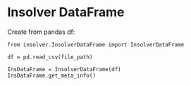 # Insolver DataFrame

Create from pandas df:

```shell
from insolver.InsolverDataFrame import InsolverDataFrame

df = pd.read_csv(file_path)

InsDataFrame = InsolverDataFrame(df)
InsDataFrame.get_meta_info()
```
